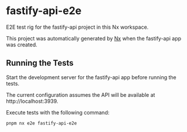 # fastify-api-e2e

E2E test rig for the fastify-api project in this Nx workspace.

This project was automatically generated by [Nx](https://nx.dev) when the fastify-api app was created.

## Running the Tests

Start the development server for the fastify-api app before running the tests.

The current configuration assumes the API will be available at http://localhost:3939.

Execute tests with the following command:

```sh
pnpm nx e2e fastify-api-e2e
```
